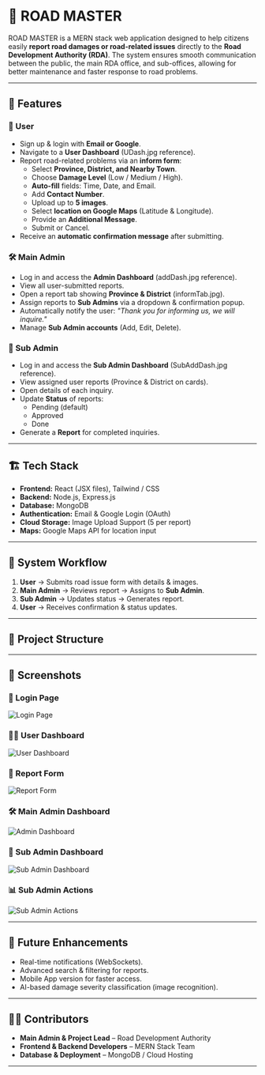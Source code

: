 # 🚧 ROAD MASTER  

ROAD MASTER is a MERN stack web application designed to help citizens easily **report road damages or road-related issues** directly to the **Road Development Authority (RDA)**. The system ensures smooth communication between the public, the main RDA office, and sub-offices, allowing for better maintenance and faster response to road problems.  

---

## 📌 Features  

### 👤 User  
- Sign up & login with **Email or Google**.  
- Navigate to a **User Dashboard** (UDash.jpg reference).  
- Report road-related problems via an **inform form**:  
  - Select **Province, District, and Nearby Town**.  
  - Choose **Damage Level** (Low / Medium / High).  
  - **Auto-fill** fields: Time, Date, and Email.  
  - Add **Contact Number**.  
  - Upload up to **5 images**.  
  - Select **location on Google Maps** (Latitude & Longitude).  
  - Provide an **Additional Message**.  
  - Submit or Cancel.  
- Receive an **automatic confirmation message** after submitting.  

### 🛠 Main Admin  
- Log in and access the **Admin Dashboard** (addDash.jpg reference).  
- View all user-submitted reports.  
- Open a report tab showing **Province & District** (informTab.jpg).  
- Assign reports to **Sub Admins** via a dropdown & confirmation popup.  
- Automatically notify the user: *"Thank you for informing us, we will inquire."*  
- Manage **Sub Admin accounts** (Add, Edit, Delete).  

### 🏢 Sub Admin  
- Log in and access the **Sub Admin Dashboard** (SubAddDash.jpg reference).  
- View assigned user reports (Province & District on cards).  
- Open details of each inquiry.  
- Update **Status** of reports:  
  - Pending (default)  
  - Approved  
  - Done  
- Generate a **Report** for completed inquiries.  

---

## 🏗 Tech Stack  

- **Frontend:** React (JSX files), Tailwind / CSS  
- **Backend:** Node.js, Express.js  
- **Database:** MongoDB  
- **Authentication:** Email & Google Login (OAuth)  
- **Cloud Storage:** Image Upload Support (5 per report)  
- **Maps:** Google Maps API for location input  

---

## 🔄 System Workflow  

1. **User** → Submits road issue form with details & images.  
2. **Main Admin** → Reviews report → Assigns to **Sub Admin**.  
3. **Sub Admin** → Updates status → Generates report.  
4. **User** → Receives confirmation & status updates.  

---

## 📂 Project Structure  



---

## 📸 Screenshots  

### 🔑 Login Page  
![Login Page](./FRONEND/public/loggin.png)  

### 🧑‍💻 User Dashboard  
![User Dashboard](./FRONEND/public/Udash.png)  

### 📝 Report Form  
![Report Form](./FRONEND/public/ReportForm.png)  

### 🛠 Main Admin Dashboard  
![Admin Dashboard](./FRONEND/public/AddDash.png)  

### 🏢 Sub Admin Dashboard  
![Sub Admin Dashboard](./FRONEND/public/Subadd%20DAsh.png)  

### 📊 Sub Admin Actions  
![Sub Admin Actions](./FRONEND/public/subAdminaction.png)  


---

## 🚀 Future Enhancements  

- Real-time notifications (WebSockets).  
- Advanced search & filtering for reports.  
- Mobile App version for faster access.  
- AI-based damage severity classification (image recognition).  

---

## 👨‍💻 Contributors  

- **Main Admin & Project Lead** – Road Development Authority  
- **Frontend & Backend Developers** – MERN Stack Team  
- **Database & Deployment** – MongoDB / Cloud Hosting  

---
